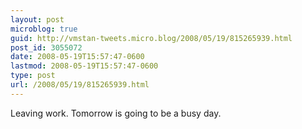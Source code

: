 ```yaml
---
layout: post
microblog: true
guid: http://vmstan-tweets.micro.blog/2008/05/19/815265939.html
post_id: 3055072
date: 2008-05-19T15:57:47-0600
lastmod: 2008-05-19T15:57:47-0600
type: post
url: /2008/05/19/815265939.html
---
```

Leaving work. Tomorrow is going to be a busy day.
